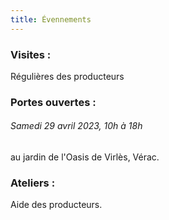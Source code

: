 ```yaml
---
title: Évennements
---
```

### Visites :

Régulières des producteurs

### Portes ouvertes :

###### Samedi 29 avril 2023, 10h à 18h
au jardin de l'Oasis de Virlès, Vérac.




### Ateliers :

Aide des producteurs.